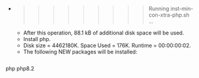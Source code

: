 * >>>>>>>>> Running inst-min-con-xtra-php.sh ...
  * After this operation, 88.1 kB of additional disk space will be used.
  * Install php.
  * Disk size = 4462180K. Space Used = 176K. Runtime = 00:00:00:02.
  * The following NEW packages will be installed:
  ```bash
php php8.2
  ```
